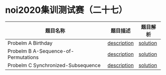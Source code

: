# noi2020集训测试赛（二十七）
|题目名称       |题目描述      |题目解析      |
|-----------|-------------|-------------|
|Probelm A Birthday    |[description](Birthday/description.md) |[solution](Birthday/solution.md)      |
|Probelm B A-Sequence-of-Permutations      |[description](A-Sequence-of-Permutations/description.md) |[solution](A-Sequence-of-Permutations/solution.md)      |
|Probelm C Synchronized-Subsequence    |[description](Synchronized-Subsequence/description.md) |[solution](Synchronized-Subsequence/solution.md)      |
